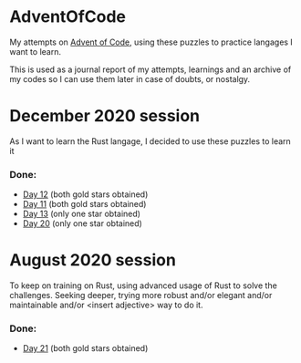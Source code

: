 # AdventOfCode
My attempts on [Advent of Code](https://adventofcode.com/), using these puzzles to practice langages I want to learn.

This is used as a journal report of my attempts, learnings and an archive of my codes so I can use them later in case of doubts, or nostalgy.

# December 2020 session
As I want to learn the Rust langage, I decided to use these puzzles to learn it

### Done:
- [Day 12](https://adventofcode.com/2020/day/12) (both gold stars obtained)
- [Day 11](https://adventofcode.com/2020/day/11) (both gold stars obtained)
- [Day 13](https://adventofcode.com/2020/day/13) (only one star obtained)
- [Day 20](https://adventofcode.com/2020/day/20) (only one star obtained)


# August 2020 session
To keep on training on Rust, using advanced usage of Rust to solve the challenges.
Seeking deeper, trying more robust and/or elegant and/or maintainable and/or
\<insert adjective\> way to do it.

### Done:
- [Day 21](https://adventofcode.com/2020/day/21) (both gold stars obtained)
